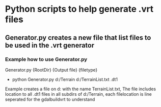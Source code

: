 <h1>Python scripts to help generate .vrt files</h1>

<h2>Generator.py creates a new file that list files to be used in the .vrt generator</h2>
<h3>Example how to use Generator.py</h3>
Generator.py {RootDir} {Output file} {filetype}

- python Generator.py d:/Terrain d:/TerrainList.txt .dt1

Example creates a file on d: with the name TerrainList.txt, The file includes location to all .dt1 files in all subdirs of d:/Terrain, each filelocation is line seperated for the gdalbuildvrt to understand
